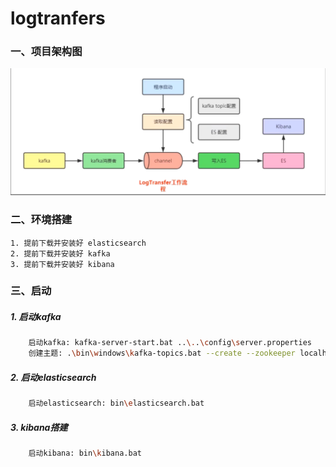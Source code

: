 # logtranfers
### 一、项目架构图
![](./doc/framework.png)

### 二、环境搭建
    1. 提前下载并安装好 elasticsearch
    2. 提前下载并安装好 kafka
    3. 提前下载并安装好 kibana
   
### 三、启动
##### 1. 启动kafka
``` bash
    启动kafka: kafka-server-start.bat ..\..\config\server.properties
    创建主题: .\bin\windows\kafka-topics.bat --create --zookeeper localhost:2181 --replication-factor 1 --partitions 1 --topic test
```
##### 2. 启动elasticsearch
``` bash
    启动elasticsearch: bin\elasticsearch.bat
```
##### 3. kibana搭建
``` bash
    启动kibana: bin\kibana.bat
```
